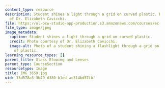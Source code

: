 ```yaml
---
content_type: resource
description: Student shines a light through a grid on curved plastic. Photo courtesy
  of Dr. Elizabeth Cavicchi.
file: https://ol-ocw-studio-app-production.s3.amazonaws.com/courses/ec-050-recreate-experiments-from-history-inform-the-future-from-the-past-galileo-january-iap-2010/13d578a33b49d380b1edac314bd57fbf_IMG_3659.jpg
file_type: image/jpeg
image_metadata:
  caption: Student shines a light through a grid on curved plastic.
  credit: Photo courtesy of Dr. Elizabeth Cavicchi.
  image-alt: Photo of a student shining a flashlight through a grid on a curved piece
    of plastic.
learning_resource_types: []
parent_title: Glass Blowing and Lenses
parent_type: CourseSection
resourcetype: Image
title: IMG_3659.jpg
uid: 13d578a3-3b49-d380-b1ed-ac314bd57fbf
---
```

